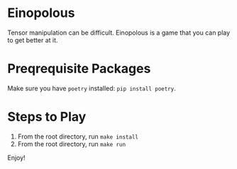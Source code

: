 # Einopolous 

Tensor manipulation can be difficult. Einopolous is a game that you can play to get better at it. 

# Preqrequisite Packages
Make sure you have `poetry` installed: `pip install poetry`. 

# Steps to Play
1. From the root directory, run `make install` 
2. From the root directory, run `make run`

Enjoy!